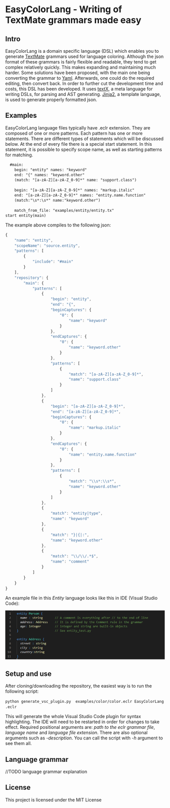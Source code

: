# EasyColorLang - Writing of TextMate grammars made easy

## Intro

EasyColorLang is a domain specific language (DSL) which enables you to generate [TextMate](https://macromates.com/manual/en/language_grammars) grammars used for
language coloring. Although the json format of these grammars is fairly flexible and readable, they tend to get complex relatively quickly.
This makes expanding and maintaining much harder. Some solutions have been proposed, with the main one being converting the grammar to [Yaml](https://yaml.org/).
Afterwards, one could do the required editing, then convert back. In order to further cut the development time and costs, this DSL has been developed.
It uses [textX](https://github.com/textX/textX), a meta language for writing DSLs, for parsing and AST generating. [Jinja2](https://jinja.palletsprojects.com/en/2.11.x/), a template language,
is used to generate properly formatted json.

## Examples

EasyColorLang language files typically have .eclr extension. They are composed of one or more patterns. Each pattern has one or more statements.
There are different types of statements which will be discussed below. At the end of every file there is a special start statement. In this statement, it
is possible to specify scope name, as well as starting patterns for matching.

```
  #main:
    begin: "entity" names: "keyword"
    end: "{" names: "keyword.other"
    (match: "[a-zA-Z][a-zA-Z_0-9]*" name: "support.class")

    begin: "[a-zA-Z][a-zA-Z_0-9]*" names: "markup.italic"
    end: "[a-zA-Z][a-zA-Z_0-9]*" names: "entity.name.function"
    (match:"\s*:\s*" name:"keyword.other")

    match_from_file: "examples/entity/entity.tx"
start entity(main)
```

The example above compiles to the following json:

```javascript
{
    "name": "entity",
    "scopeName": "source.entity",
    "patterns": [
        {
            "include": "#main"
        }
    ],
    "repository": {
        "main": {
            "patterns": [
                {
                    "begin": "entity",
                    "end": "{",
                    "beginCaptures": {
                        "0": {
                            "name": "keyword"
                        }
                    },
                    "endCaptures": {
                        "0": {
                            "name": "keyword.other"
                        }
                    },
                    "patterns": [
                        {
                            "match": "[a-zA-Z][a-zA-Z_0-9]*",
                            "name": "support.class"
                        }
                    ]
                },
                {
                    "begin": "[a-zA-Z][a-zA-Z_0-9]*",
                    "end": "[a-zA-Z][a-zA-Z_0-9]*",
                    "beginCaptures": {
                        "0": {
                            "name": "markup.italic"
                        }
                    },
                    "endCaptures": {
                        "0": {
                            "name": "entity.name.function"
                        }
                    },
                    "patterns": [
                        {
                            "match": "\\s*:\\s*",
                            "name": "keyword.other"
                        }
                    ]
                },
                {
                    "match": "entity|type",
                    "name": "keyword"
                },
                {
                    "match": "}|{|:",
                    "name": "keyword.other"
                },
                {
                    "match": "\\/\\/.*$",
                    "name": "comment"
                }
            ]
        }
    }
}
```

An example file in this _Entity_ language looks like this in IDE (Visual Studio Code):

![Error](https://raw.githubusercontent.com/IgorMaj/SyntaxColoring/master/art/entity_example.PNG)

## Setup and use

After cloning/downloading the repository, the easiest way is to run the following script:

```python generate_vsc_plugin.py  examples/color/color.eclr EasyColorLang  .eclr```

This will generate the whole Visual Studio Code plugin for syntax highlighting. The IDE will need
to be restarted in order for changes to take effect. Required positional arguments are: *path to the eclr grammar file*,
*language name* and *language file extension*. There are also optional arguments such as *-description*. You can call the script with
 *-h* argument to see them all. 


## Language grammar

//TODO language grammar explanation

## License

This project is licensed under the MIT License
